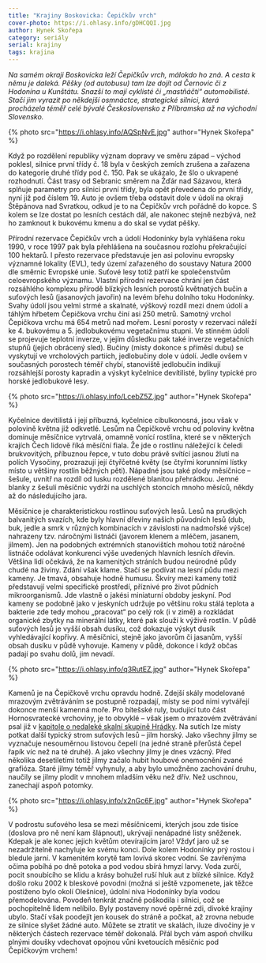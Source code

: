 ```yaml
---
title: "Krajiny Boskovicka: Čepičkův vrch"
cover-photo: https://i.ohlasy.info/gDHCQQI.jpg
author: Hynek Skořepa
category: seriály
serial: krajiny
tags: krajina
---
```


*Na samém okraji Boskovicka leží Čepičkův vrch, málokdo ho zná. A cesta k němu je daleká. Pěšky (od autobusu) tam lze dojít od Černovic či z Hodonína u Kunštátu. Snazší to mají cyklisté či „mastňáčtí“ automobilisté. Stačí jim vyrazit po někdejší osmnáctce, strategické silnici, která procházela téměř celé bývalé Československo z Příbramska až na východní Slovensko.*

{% photo src="https://i.ohlasy.info/AQSpNvE.jpg" author="Hynek Skořepa" %}

Když po rozdělení republiky význam dopravy ve směru západ – východ poklesl, silnice první třídy č. 18 byla v českých zemích zrušena a zařazena do kategorie druhé třídy pod č. 150. Pak se ukázalo, že šlo o ukvapené rozhodnutí. Část trasy od Sebranic směrem na Žďár nad Sázavou, která splňuje parametry pro silnici první třídy, byla opět převedena do první třídy, nyní již pod číslem 19. Auto je ovšem třeba odstavit dole v údolí na okraji Štěpánova nad Svratkou, odkud je to na Čepičkův vrch pořádně do kopce. S kolem se lze dostat po lesních cestách dál, ale nakonec stejně nezbývá, než ho zamknout k bukovému kmenu a do skal se vydat pěšky.

Přírodní rezervace Čepičkův vrch a údolí Hodonínky byla vyhlášena roku 1990, v roce 1997 pak byla přehlášena na současnou rozlohu překračující 100 hektarů. I přesto rezervace představuje jen asi polovinu evropsky významné lokality (EVL), tedy území zařazeného do soustavy Natura 2000 dle směrnic Evropské unie. Suťové lesy totiž patří ke společenstvům celoevropského významu. Vlastní přírodní rezervace chrání jen část rozsáhlého komplexu přírodě blízkých lesních porostů květnatých bučin a suťových lesů (jasanových javořin) na levém břehu dolního toku Hodonínky. Svahy údolí jsou velmi strmé a skalnaté, výškový rozdíl mezi dnem údolí a táhlým hřbetem Čepičkova vrchu činí asi 250 metrů. Samotný vrchol Čepičkova vrchu má 654 metrů nad mořem. Lesní porosty v rezervaci náleží ke 4. bukovému a 5. jedlobukovému vegetačnímu stupni. Ve stinném údolí se projevuje teplotní inverze, v jejím důsledku pak také inverze vegetačních stupňů (jejich obrácený sled). Bučiny (místy dokonce s příměsí dubu) se vyskytují ve vrcholových partiích, jedlobučiny dole v údolí. Jedle ovšem v současných porostech téměř chybí, stanoviště jedlobučin indikují rozsáhlejší porosty kapradin a výskyt kyčelnice devítilisté, byliny typické pro horské jedlobukové lesy.

{% photo src="https://i.ohlasy.info/LcebZ5Z.jpg" author="Hynek Skořepa" %}

Kyčelnice devítilistá i její příbuzná, kyčelnice cibulkonosná, jsou však v polovině května již odkvetlé. Lesům na Čepičkově vrchu od poloviny května dominuje měsíčnice vytrvalá, omamně vonící rostlina, které se v některých krajích Čech lidově říká měsíční fiala. Že jde o rostlinu náležející k čeledi brukvovitých, příbuznou řepce, v tuto dobu právě svítící jasnou žlutí na polích Vysočiny, prozrazují její čtyřčetné květy (se čtyřmi korunními lístky místo u většiny rostlin běžných pěti). Nápadné jsou také plody měsíčnice – šešule, uvnitř na rozdíl od lusku rozdělené blanitou přehrádkou. Jemné blanky z šešulí měsíčnic vydrží na uschlých stoncích mnoho měsíců, někdy až do následujícího jara.

Měsíčnice je charakteristickou rostlinou suťových lesů. Lesů na prudkých balvanitých svazích, kde byly hlavní dřeviny našich původních lesů (dub, buk, jedle a smrk v různých kombinacích v závislosti na nadmořské výšce) nahrazeny tzv. náročnými listnáči (javorem klenem a mléčem, jasanem, jilmem). Jen na podobných extrémních stanovištích mohou totiž náročné listnáče odolávat konkurenci výše uvedených hlavních lesních dřevin. Většina lidí očekává, že na kamenitých stráních budou neúrodné půdy chudé na živiny. Zdání však klame. Stačí se podívat na lesní půdu mezi kameny. Je tmavá, obsahuje hodně humusu. Škvíry mezi kameny totiž představují velmi specifické prostředí, příznivé pro život půdních mikroorganismů. Jde vlastně o jakési miniaturní obdoby jeskyní. Pod kameny se podobně jako v jeskyních udržuje po většinu roku stálá teplota a bakterie zde tedy mohou „pracovat“ po celý rok (i v zimě) a rozkládat organické zbytky na minerální látky, které pak slouží k výživě rostlin. V půdě suťových lesů je vyšší obsah dusíku, což dokazuje výskyt dusík vyhledávající kopřivy. A měsíčnici, stejně jako javorům či jasanům, vyšší obsah dusíku v půdě vyhovuje. Kameny v půdě, dokonce i když občas padají po svahu dolů, jim nevadí.

{% photo src="https://i.ohlasy.info/q3RutEZ.jpg" author="Hynek Skořepa" %}

Kamenů je na Čepičkově vrchu opravdu hodně. Zdejší skály modelované mrazovým zvětráváním se postupně rozpadají, místy se pod nimi vytvářejí dokonce menší kamenná moře. Pro bítešské ruly, budující tuto část Hornosvratecké vrchoviny, je to obvyklé – však jsem o mrazovém zvětrávání psal již v [kapitole o nedaleké skalní skupině Hrádky](/clanky/2016/03/hradky.html). Na sutích lze místy potkat další typický strom suťových lesů – jilm horský. Jako všechny jilmy se vyznačuje nesouměrnou listovou čepelí (na jedné straně přerůstá čepel řapík víc než na té druhé). A jako všechny jilmy je dnes vzácný. Před několika desetiletími totiž jilmy začalo hubit houbové onemocnění zvané grafióza. Staré jilmy téměř vyhynuly, a aby bylo umožněno zachování druhu, naučily se jilmy plodit v mnohem mladším věku než dřív. Než uschnou, zanechají aspoň potomky.

{% photo src="https://i.ohlasy.info/x2nGc6F.jpg" author="Hynek Skořepa" %}

V podrostu suťového lesa se mezi měsíčnicemi, kterých jsou zde tisíce (doslova pro ně není kam šlápnout), ukrývají nenápadné listy sněženek. Kdepak je ale konec jejich květům otevírajícím jaro! Vždyť jaro už se nezadržitelně nachyluje ke svému konci. Dole kolem Hodonínky prý rostou i bledule jarní. V kamenitém korytě tam lovívá skorec vodní. Se zavřenýma očima pobíhá po dně potoka a pod vodou sbírá hmyzí larvy. Voda zurčí, pocit snoubícího se klidu a krásy bohužel ruší hluk aut z blízké silnice. Když došlo roku 2002 k bleskové povodni (možná si ještě vzpomenete, jak těžce postiženo bylo okolí Olešnice), údolní niva Hodonínky byla vodou přemodelována. Povodeň tenkrát značně poškodila i silnici, což se pochopitelně lidem nelíbilo. Byly postaveny nové opěrné zdi, divoké krajiny ubylo. Stačí však poodejít jen kousek do stráně a počkat, až zrovna nebude ze silnice slyšet žádné auto. Můžete se ztratit ve skalách, iluze divočiny je v některých částech rezervace téměř dokonalá. Přál bych vám aspoň chvilku plnými doušky vdechovat opojnou vůni kvetoucích měsíčnic pod Čepičkovým vrchem!

